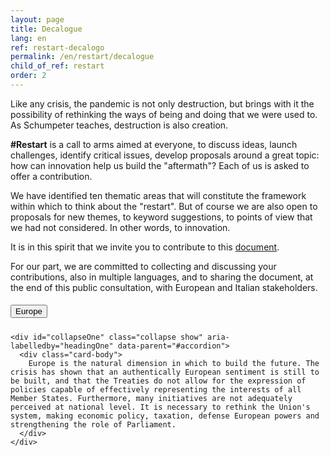 ```yaml
---
layout: page
title: Decalogue
lang: en
ref: restart-decalogo
permalink: /en/restart/decalogue
child_of_ref: restart
order: 2
---
```


Like any crisis, the pandemic is not only destruction, but brings with it the possibility of rethinking the ways of being and doing that we were used to. As Schumpeter teaches, destruction is also creation.

**\#Restart** is a call to arms aimed at everyone, to discuss ideas, launch challenges, identify critical issues, develop proposals around a great topic: how can innovation help us build the "aftermath"? Each of us is asked to offer a contribution.

We have identified ten thematic areas that will constitute the framework within which to think about the "restart". But of course we are also open to proposals for new themes, to keyword suggestions, to points of view that we had not considered. In other words, to innovation.

It is in this spirit that we invite you to contribute to this [document](https://docs.google.com/document/d/1mTx5m4UpVMnbdfJ2yRA4cMYF5S7pJ9rCalQqQvtuJaE/).

For our part, we are committed to collecting and discussing your contributions, also in multiple languages, and to sharing the document, at the end of this public consultation, with European and Italian stakeholders.

<div id="accordion">
  <div class="card">
    <div class="card-header" id="StartupDecalogo01">
      <h5 class="mb-0">
        <button class="btn btn-link" data-toggle="collapse" data-target="#collapseOne" aria-expanded="true" aria-controls="collapseOne">
          Europe
        </button>
      </h5>
    </div>

    <div id="collapseOne" class="collapse show" aria-labelledby="headingOne" data-parent="#accordion">
      <div class="card-body">
        Europe is the natural dimension in which to build the future. The crisis has shown that an authentically European sentiment is still to be built, and that the Treaties do not allow for the expression of policies capable of effectively representing the interests of all Member States. Furthermore, many initiatives are not adequately perceived at national level. It is necessary to rethink the Union's system, making economic policy, taxation, defense European powers and strengthening the role of Parliament.
      </div>
    </div>
  </div>
</div>
